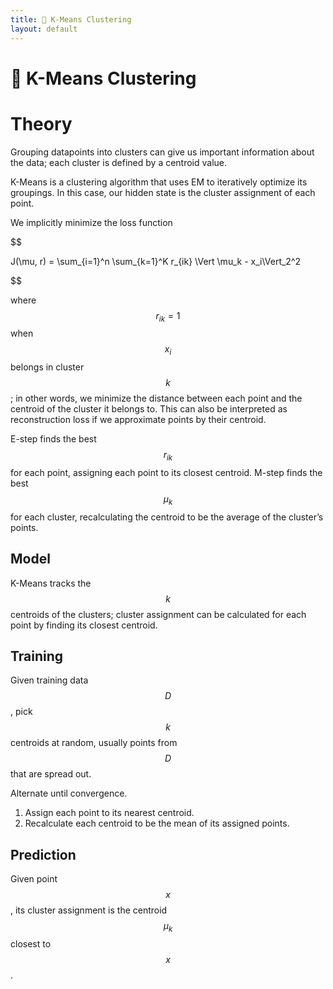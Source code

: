 ```yaml
---
title: 🎒 K-Means Clustering
layout: default
---
```


# 🎒 K-Means Clustering

# Theory
Grouping datapoints into clusters can give us important information about the data; each cluster is defined by a centroid value.

K-Means is a clustering algorithm that uses EM to iteratively optimize its groupings. In this case, our hidden state is the cluster assignment of each point.

We implicitly minimize the loss function 

$$

J(\mu, r) = \sum_{i=1}^n \sum_{k=1}^K r_{ik} \Vert \mu_k - x_i\Vert_2^2

$$

where $$r_{ik} = 1$$ when $$x_i$$ belongs in cluster $$k$$; in other words, we minimize the distance between each point and the centroid of the cluster it belongs to. This can also be interpreted as reconstruction loss if we approximate points by their centroid.

E-step finds the best $$r_{ik}$$ for each point, assigning each point to its closest centroid. M-step finds the best $$\mu_k$$ for each cluster, recalculating the centroid to be the average of the cluster’s points.

## Model
K-Means tracks the $$k$$ centroids of the clusters; cluster assignment can be calculated for each point by finding its closest centroid.

## Training
Given training data $$D$$, pick $$k$$ centroids at random, usually points from $$D$$ that are spread out.

Alternate until convergence.
1. Assign each point to its nearest centroid.
2. Recalculate each centroid to be the mean of its assigned points.

## Prediction
Given point $$x$$, its cluster assignment is the centroid $$\mu_k$$ closest to $$x$$.